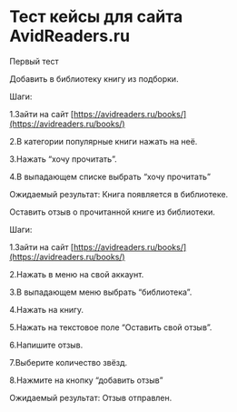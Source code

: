 # Тест кейсы для сайта AvidReaders.ru

Первый тест

Добавить в библиотеку книгу из подборки.

Шаги:

1.Зайти на сайт [https://avidreaders.ru/books/](https://avidreaders.ru/books/)

2.В категории популярные книги нажать на неё.

3.Нажать “хочу прочитать”.

4.В выпадающем списке выбрать “хочу прочитать”

Ожидаемый результат: Книга появляется в библиотеке.

Оставить отзыв о прочитанной книге из библиотеки.

Шаги:

1.Зайти на сайт [https://avidreaders.ru/books/](https://avidreaders.ru/books/)

2.Нажать в меню на свой аккаунт.

3.В выпадающем меню выбрать “библиотека”.

4.Нажать на книгу.

5.Нажать на текстовое поле “Оставить свой отзыв”.

6.Напишите отзыв.

7.Выберите количество звёзд.

8.Нажмите на кнопку “добавить отзыв”

Ожидаемый результат: Отзыв отправлен.